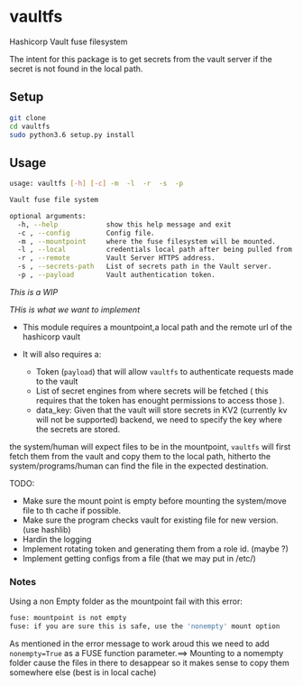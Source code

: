 # vaultfs
Hashicorp Vault fuse filesystem

The intent for this package is to get secrets from the vault server if the secret is not found in the local path.

## Setup

```bash
git clone 
cd vaultfs
sudo python3.6 setup.py install
```

## Usage

```bash
usage: vaultfs [-h] [-c] -m  -l  -r  -s  -p

Vault fuse file system

optional arguments:
  -h, --help            show this help message and exit
  -c , --config         Config file.
  -m , --mountpoint     where the fuse filesystem will be mounted.
  -l , --local          credentials local path after being pulled from vault.
  -r , --remote         Vault Server HTTPS address.
  -s , --secrets-path   List of secrets path in the Vault server.
  -p , --payload        Vault authentication token.
```

*This is a WIP*

*THis is what we want to implement*

- This module requires a mountpoint,a local path and the remote url of the hashicorp vault

- It will also requires a:
  * Token (`payload`) that will allow `vaultfs` to authenticate requests made to the vault 
  * List of secret engines from where secrets will be fetched ( this requires that the token has enought permissions to access those ).
  * data_key: Given that the vault will store secrets in KV2 (currently kv will not be supported) backend, we need to specify the key where the secrets are stored.
  

the system/human will expect files to be in the mountpoint, `vaultfs` will first fetch them from the vault and copy them to the local path, hitherto the system/programs/human can find the file in the expected destination.

TODO:
- Make sure the mount point is empty before mounting the system/move file to th cache if possible.
- Make sure the program checks vault for existing file for new version. (use hashlib)
- Hardin the logging
- Implement rotating token and generating them from a role id. (maybe ?)
- Implement getting configs from a file (that we may put in /etc/)


### Notes

Using a non Empty folder as the mountpoint fail with this error: 
```bash
fuse: mountpoint is not empty
fuse: if you are sure this is safe, use the 'nonempty' mount option
```
As mentioned in the error message to work aroud this we need to add `nonempty=True` as a FUSE function parameter.==> Mounting to a nomempty folder cause the files in there to desappear so it makes sense to copy them somewhere else (best is in local cache)

